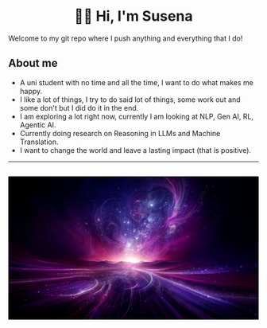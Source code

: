 
<h1 align = "center" > 💜✨ Hi, I'm Susena </h1> 

Welcome to my git repo where I push anything and everything that I do!

## About me

- A uni student with no time and all the time, I want to do what makes me happy.
- I like a lot of things, I try to do said lot of things, some work out and some don't but I did do it in the end.
- I am exploring a lot right now, currently I am looking at NLP, Gen AI, RL, Agentic AI.
- Currently doing research on Reasoning in LLMs and Machine Translation.
- I want to change the world and leave a lasting impact (that is positive).
  
---
![Pretty Background](WowBg.jpg)
---


